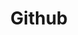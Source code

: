 ---
created: '2025-09-16T15:05:15.650964'
modified: '2025-09-17T17:33:23.125285'
ship_factor: 5
subtype: mcp-servers
tags: []
title: Github
type: tool
version: 1
---